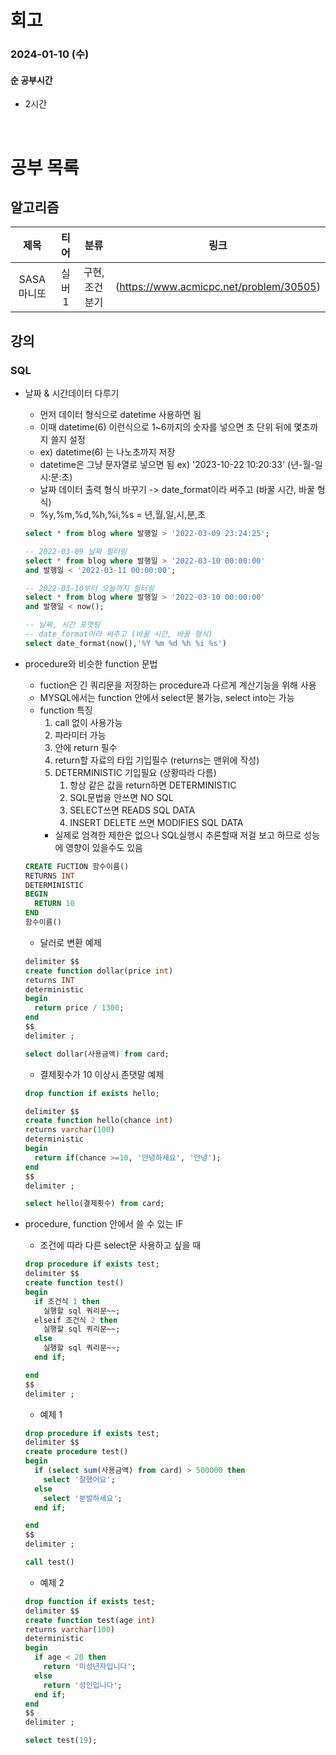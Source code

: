 # 회고

### 2024-01-10 (수)

#### 순 공부시간

- 2시간

<br>

# 공부 목록

## 알고리즘

|    제목     |  티어  |      분류      |                  링크                   |
| :---------: | :----: | :------------: | :-------------------------------------: |
| SASA 마니또 | 실버 1 | 구현, 조건분기 | (https://www.acmicpc.net/problem/30505) |

## 강의

### SQL

- 날짜 & 시간데이터 다루기

  - 먼저 데이터 형식으로 datetime 사용하면 됨
  - 이때 datetime(6) 이런식으로 1~6까지의 숫자를 넣으면 초 단위 뒤에 몇초까지 쓸지 설정
  - ex) datetime(6) 는 나노초까지 저장
  - datetime은 그냥 문자열로 넣으면 됨 ex) '2023-10-22 10:20:33' (년-월-일 시:분:초)
  - 날짜 데이터 출력 형식 바꾸기 -> date_format이라 써주고 (바꿀 시간, 바꿀 형식)
  - %y,%m,%d,%h,%i,%s = 년,월,일,시,분,초

  ```SQL
  select * from blog where 발행일 > '2022-03-09 23:24:25';

  -- 2022-03-09 날짜 필터링
  select * from blog where 발행일 > '2022-03-10 00:00:00'
  and 발행일 < '2022-03-11 00:00:00';

  -- 2022-03-10부터 오늘까지 필터링
  select * from blog where 발행일 > '2022-03-10 00:00:00'
  and 발행일 < now();

  -- 날짜, 시간 포맷팅
  -- date_format이라 써주고 (바꿀 시간, 바꿀 형식)
  select date_format(now(),'%Y %m %d %h %i %s')
  ```

- procedure와 비슷한 function 문법

  - fuction은 긴 쿼리문을 저장하는 procedure과 다르게 계산기능을 위해 사용
  - MYSQL에서는 function 안에서 select문 불가능, select into는 가능
  - function 특징
    1. call 없이 사용가능
    2. 파라미터 가능
    3. 안에 return 필수
    4. return할 자료의 타입 기입필수 (returns는 맨위에 작성)
    5. DETERMINISTIC 기입필요 (상황따라 다름)
       1. 항상 같은 값을 return하면 DETERMINISTIC
       2. SQL문법을 안쓰면 NO SQL
       3. SELECT쓰면 READS SQL DATA
       4. INSERT DELETE 쓰면 MODIFIES SQL DATA
    - 실제로 엄격한 제한은 없으나 SQL실행시 추론할때 저걸 보고 하므로 성능에 영향이 있을수도 있음

  ```SQL
  CREATE FUCTION 함수이름()
  RETURNS INT
  DETERMINISTIC
  BEGIN
    RETURN 10
  END
  함수이름()
  ```

  - 달러로 변환 예제

  ```SQL
  delimiter $$
  create function dollar(price int)
  returns INT
  deterministic
  begin
    return price / 1300;
  end
  $$
  delimiter ;

  select dollar(사용금액) from card;
  ```

  - 결제횟수가 10 이상시 존댓말 예제

  ```SQL
  drop function if exists hello;

  delimiter $$
  create function hello(chance int)
  returns varchar(100)
  deterministic
  begin
    return if(chance >=10, '안녕하세요', '안녕');
  end
  $$
  delimiter ;

  select hello(결제횟수) from card;
  ```

- procedure, function 안에서 쓸 수 있는 IF

  - 조건에 따라 다른 select문 사용하고 싶을 때

  ```SQL
  drop procedure if exists test;
  delimiter $$
  create function test()
  begin
    if 조건식 1 then
      실행할 sql 쿼리문~~;
    elseif 조건식 2 then
      실행할 sql 쿼리문~~;
    else
      실행할 sql 쿼리문~~;
    end if;

  end
  $$
  delimiter ;

  ```

  - 예제 1

  ```SQL
  drop procedure if exists test;
  delimiter $$
  create procedure test()
  begin
    if (select sum(사용금액) from card) > 500000 then
      select '잘했어요';
    else
      select '분발하세요';
    end if;

  end
  $$
  delimiter ;

  call test()
  ```

  - 예제 2

  ```SQL
  drop function if exists test;
  delimiter $$
  create function test(age int)
  returns varchar(100)
  deterministic
  begin
    if age < 20 then
      return '미성년자입니다';
    else
      return '성인입니다';
    end if;
  end
  $$
  delimiter ;

  select test(19);
  ```
